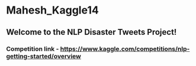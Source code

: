 # Mahesh_Kaggle14
## Welcome to the NLP Disaster Tweets Project!
### Competition link - https://www.kaggle.com/competitions/nlp-getting-started/overview

